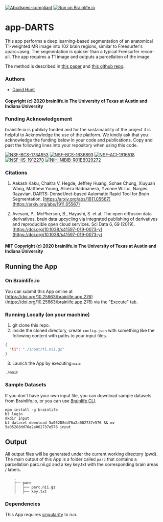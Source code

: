 [![Abcdspec-compliant](https://img.shields.io/badge/ABCD_Spec-v1.1-green.svg)](https://github.com/brain-life/abcd-spec)
[![Run on Brainlife.io](https://img.shields.io/badge/Brainlife-brainlife.app.276-blue.svg)](https://doi.org/10.25663/brainlife.app.276)

# app-DARTS

This app performs a deep learning-based segmentation of an anatomical T1-weighted MR image into 102 brain regions, similar to Freesurfer's aparc+aseg. The segmentation is quicker than a typical Freesurfer recon-all. The app requires a T1 image and outputs a parcellation of the image.

The method is described in [this paper](https://arxiv.org/abs/1911.05567) and [this github repo](https://github.com/NYUMedML/DARTS).

### Authors
- [David Hunt](davhunt@iu.edu)

#### Copyright (c) 2020 brainlife.io The University of Texas at Austin and Indiana University

### Funding Acknowledgement
brainlife.io is publicly funded and for the sustainability of the project it is helpful to Acknowledge the use of the platform. We kindly ask that you acknowledge the funding below in your code and publications. Copy and past the following lines into your repository when using this code.

[![NSF-BCS-1734853](https://img.shields.io/badge/NSF_BCS-1734853-blue.svg)](https://nsf.gov/awardsearch/showAward?AWD_ID=1734853)
[![NSF-BCS-1636893](https://img.shields.io/badge/NSF_BCS-1636893-blue.svg)](https://nsf.gov/awardsearch/showAward?AWD_ID=1636893)
[![NSF-ACI-1916518](https://img.shields.io/badge/NSF_ACI-1916518-blue.svg)](https://nsf.gov/awardsearch/showAward?AWD_ID=1916518)
[![NSF-IIS-1912270](https://img.shields.io/badge/NSF_IIS-1912270-blue.svg)](https://nsf.gov/awardsearch/showAward?AWD_ID=1912270)
[![NIH-NIBIB-R01EB029272](https://img.shields.io/badge/NIH_NIBIB-R01EB029272-green.svg)](https://grantome.com/grant/NIH/R01-EB029272-01)

### Citations

1. Aakash Kaku, Chaitra V. Hegde, Jeffrey Huang, Sohae Chung, Xiuyuan Wang, Matthew Young, Alireza Radmanesh, Yvonne W. Lui, Narges Razavian. DARTS: DenseUnet-based Automatic Rapid Tool for Brain Segmentation. [https://arxiv.org/abs/1911.05567](https://arxiv.org/abs/1911.05567)

2. Avesani, P., McPherson, B., Hayashi, S. et al. The open diffusion data derivatives, brain data upcycling via integrated publishing of derivatives and reproducible open cloud services. Sci Data 6, 69 (2019). [https://doi.org/10.1038/s41597-019-0073-y](https://doi.org/10.1038/s41597-019-0073-y)

#### MIT Copyright (c) 2020 brainlife.io The University of Texas at Austin and Indiana University


## Running the App 

### On Brainlife.io

You can submit this App online at [https://doi.org/10.25663/brainlife.app.276](https://doi.org/10.25663/brainlife.app.276) via the "Execute" tab.

### Running Locally (on your machine)

1. git clone this repo.
2. Inside the cloned directory, create `config.json` with something like the following content with paths to your input files.

```json
{
  "t1": "./input/t1.nii.gz"
}
```

3. Launch the App by executing `main`

```bash
./main
```

### Sample Datasets

If you don't have your own input file, you can download sample datasets from Brainlife.io, or you can use [Brainlife CLI](https://github.com/brain-life/cli).

```
npm install -g brainlife
bl login
mkdir input
bl dataset download 5a05288dd76a2a002737e576 && mv 5a05288dd76a2a002737e576 input
```

## Output

All output files will be generated under the current working directory (pwd). The main output of this App is a folder called `parc` that contains a parcellation parc.nii.gz and a key key.txt with the corresponding brain areas / labels.
```
    .
    ├── parc
    │   ├── parc.nii.gz
    │   ├── key.txt
```

### Dependencies

This App requires [singularity](https://www.sylabs.io/singularity/) to run.
